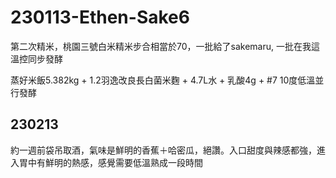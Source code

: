 # 230113-Ethen-Sake6

第二次精米，桃園三號白米精米步合相當於70，一批給了sakemaru, 一批在我這溫控同步發酵

蒸好米飯5.382kg + 1.2羽逸改良長白菌米麴 + 4.7L水 + 乳酸4g + #7 10度低溫並行發酵

## 230213

約一週前袋吊取酒，氣味是鮮明的香蕉＋哈密瓜，絕讚。入口甜度與辣感都強，進入胃中有鮮明的熱感，感覺需要低溫熟成一段時間